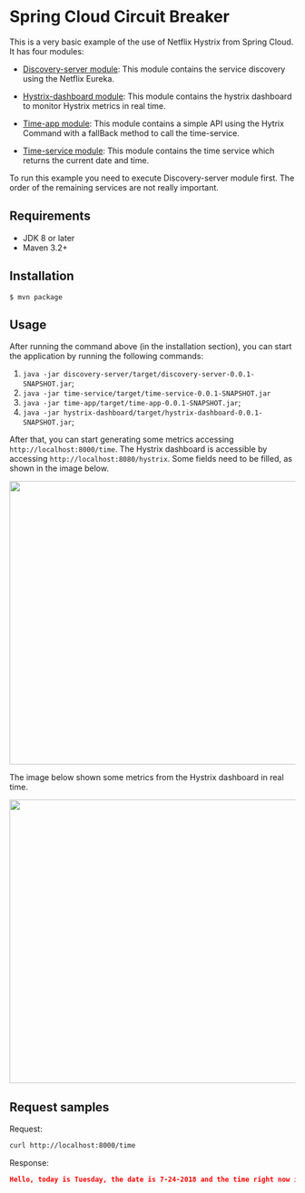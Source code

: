 # Spring Cloud Circuit Breaker

This is a very basic example of the use of Netflix Hystrix from Spring Cloud.
It has four modules:

* [Discovery-server module](https://github.com/geraldoms/spring-cloud-circuit-breaker/tree/master/discovery-server):
This module contains the service discovery using the Netflix Eureka.

* [Hystrix-dashboard module](https://github.com/geraldoms/spring-cloud-circuit-breaker/tree/master/hystrix-dashboard): 
 This module contains the hystrix dashboard to monitor Hystrix metrics in real time.

* [Time-app module](https://github.com/geraldoms/spring-cloud-circuit-breaker/tree/master/time-app): 
This module contains a simple API using the Hytrix Command with a fallBack method to call the time-service.

* [Time-service module](https://github.com/geraldoms/spring-cloud-circuit-breaker/tree/master/time-service): 
This module contains the time service which returns the current date and time.

To run this example you need to execute Discovery-server module first. The order of the remaining services are not really important.

## Requirements
* JDK 8 or later
* Maven 3.2+

## Installation 
`$ mvn package`

## Usage 

After running the command above (in the installation section), you can start the application by running the following commands:   
 
 1. `java -jar discovery-server/target/discovery-server-0.0.1-SNAPSHOT.jar`;
 2. `java -jar time-service/target/time-service-0.0.1-SNAPSHOT.jar`
 3. `java -jar time-app/target/time-app-0.0.1-SNAPSHOT.jar`;
 4. `java -jar hystrix-dashboard/target/hystrix-dashboard-0.0.1-SNAPSHOT.jar`;

After that, you can start generating some metrics accessing `http://localhost:8000/time`.
The Hystrix dashboard is accessible by accessing `http://localhost:8080/hystrix`. Some fields need to be filled, 
as shown in the image below.

<p align="center">
  <img width="650" height="500" src="https://user-images.githubusercontent.com/13106549/43150469-020934b4-8f38-11e8-92f7-e97e8e21445a.png">
</p>

The image below shown some metrics from the Hystrix dashboard in real time.

<p align="center">
  <img width="650" height="500" src="https://user-images.githubusercontent.com/13106549/43150494-126256a6-8f38-11e8-88d4-bdad67c2ea33.png">
</p>

## Request samples 

Request:
```bash
curl http://localhost:8000/time
```
Response:
```json
Hello, today is Tuesday, the date is 7-24-2018 and the time right now is 11:50:28.
```
